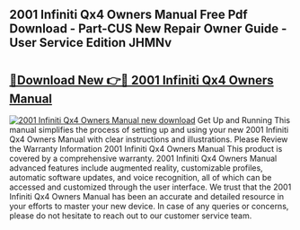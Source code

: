 ## 2001 Infiniti Qx4 Owners Manual Free Pdf Download - Part-CUS New Repair Owner Guide - User Service Edition JHMNv

# <h2><a href="http://bc30788.oget.top/?id=2001+Infiniti+Qx4+Owners+Manual">🔗Download New 👉🔴 2001 Infiniti Qx4 Owners Manual</a></h2>

[![2001 Infiniti Qx4 Owners Manual new download](https://i.imgur.com/5g1atiW.png)](http://bc30788.oget.top/?id=2001+Infiniti+Qx4+Owners+Manual)
Get Up and Running This manual simplifies the process of setting up and using your new 2001 Infiniti Qx4 Owners Manual with clear instructions and illustrations. Please Review the Warranty Information 2001 Infiniti Qx4 Owners Manual This product is covered by a comprehensive warranty. 2001 Infiniti Qx4 Owners Manual advanced features include augmented reality, customizable profiles, automatic software updates, and voice recognition, all of which can be accessed and customized through the user interface. We trust that the 2001 Infiniti Qx4 Owners Manual has been an accurate and detailed resource in your efforts to master your new device. In case of any queries or concerns, please do not hesitate to reach out to our customer service team.
